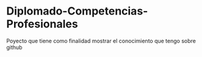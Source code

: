 # Diplomado-Competencias-Profesionales
Poyecto que tiene como finalidad mostrar el conocimiento que tengo sobre github
